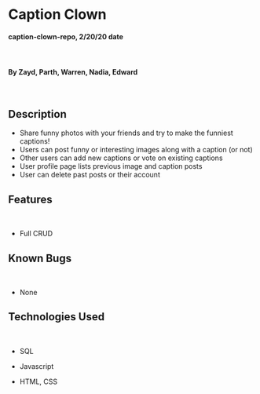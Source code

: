 # Caption Clown

#### caption-clown-repo, 2/20/20 date
​
#### By Zayd, Parth, Warren, Nadia, Edward
​
## Description

- Share funny photos with your friends and try to make the funniest captions!
- Users can post funny or interesting images along with a caption (or not)
- Other users can add new captions or vote on existing captions
- User profile page lists previous image and caption posts
- User can delete past posts or their account

## Features
​
*  Full CRUD

## Known Bugs
​
* None
​
## Technologies Used
​
* SQL

* Javascript

* HTML, CSS

